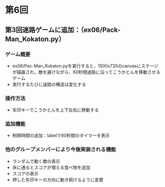 # 第6回
## 第3回迷路ゲームに追加：（ex06/Pack-Man_Kokaton.py）
### ゲーム概要
- ex06/Pac-Man_Kokaton.pyを実行すると，1500x720のcanvasにステージが描画され，敵を避けながら、60秒間迷路に沿ってこうかとんを移動させるゲーム
- 実行するたびに迷路の構造は変化する
### 操作方法
- 矢印キーでこうかとんを上下左右に移動する
### 追加機能
- 制限時間の追加：labelで60秒間のタイマーを表示
### 他のグループメンバーにより今後実装される機能
- ランダムで動く敵の表示
- 床に通るとスコアが増える食べ物を追加
- スコアの表示
- 押した矢印キーの方向に動き続けるように変更